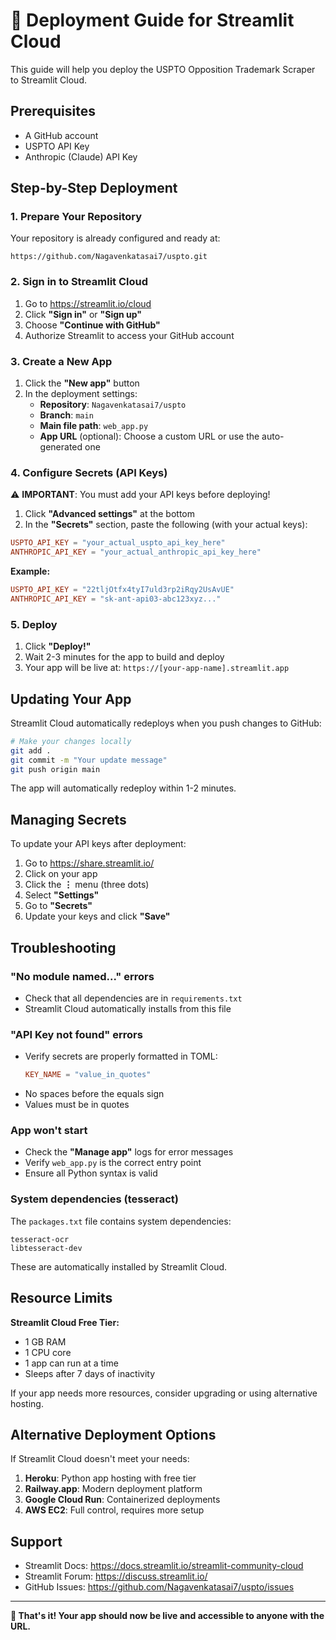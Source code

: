 # 🚀 Deployment Guide for Streamlit Cloud

This guide will help you deploy the USPTO Opposition Trademark Scraper to Streamlit Cloud.

## Prerequisites

- A GitHub account
- USPTO API Key
- Anthropic (Claude) API Key

## Step-by-Step Deployment

### 1. Prepare Your Repository

Your repository is already configured and ready at:
```
https://github.com/Nagavenkatasai7/uspto.git
```

### 2. Sign in to Streamlit Cloud

1. Go to https://streamlit.io/cloud
2. Click **"Sign in"** or **"Sign up"**
3. Choose **"Continue with GitHub"**
4. Authorize Streamlit to access your GitHub account

### 3. Create a New App

1. Click the **"New app"** button
2. In the deployment settings:
   - **Repository**: `Nagavenkatasai7/uspto`
   - **Branch**: `main`
   - **Main file path**: `web_app.py`
   - **App URL** (optional): Choose a custom URL or use the auto-generated one

### 4. Configure Secrets (API Keys)

⚠️ **IMPORTANT**: You must add your API keys before deploying!

1. Click **"Advanced settings"** at the bottom
2. In the **"Secrets"** section, paste the following (with your actual keys):

```toml
USPTO_API_KEY = "your_actual_uspto_api_key_here"
ANTHROPIC_API_KEY = "your_actual_anthropic_api_key_here"
```

**Example:**
```toml
USPTO_API_KEY = "22tljOtfx4tyI7uld3rp2iRqy2UsAvUE"
ANTHROPIC_API_KEY = "sk-ant-api03-abc123xyz..."
```

### 5. Deploy

1. Click **"Deploy!"**
2. Wait 2-3 minutes for the app to build and deploy
3. Your app will be live at: `https://[your-app-name].streamlit.app`

## Updating Your App

Streamlit Cloud automatically redeploys when you push changes to GitHub:

```bash
# Make your changes locally
git add .
git commit -m "Your update message"
git push origin main
```

The app will automatically redeploy within 1-2 minutes.

## Managing Secrets

To update your API keys after deployment:

1. Go to https://share.streamlit.io/
2. Click on your app
3. Click the **⋮** menu (three dots)
4. Select **"Settings"**
5. Go to **"Secrets"**
6. Update your keys and click **"Save"**

## Troubleshooting

### "No module named..." errors

- Check that all dependencies are in `requirements.txt`
- Streamlit Cloud automatically installs from this file

### "API Key not found" errors

- Verify secrets are properly formatted in TOML:
  ```toml
  KEY_NAME = "value_in_quotes"
  ```
- No spaces before the equals sign
- Values must be in quotes

### App won't start

- Check the **"Manage app"** logs for error messages
- Verify `web_app.py` is the correct entry point
- Ensure all Python syntax is valid

### System dependencies (tesseract)

The `packages.txt` file contains system dependencies:
```
tesseract-ocr
libtesseract-dev
```

These are automatically installed by Streamlit Cloud.

## Resource Limits

**Streamlit Cloud Free Tier:**
- 1 GB RAM
- 1 CPU core
- 1 app can run at a time
- Sleeps after 7 days of inactivity

If your app needs more resources, consider upgrading or using alternative hosting.

## Alternative Deployment Options

If Streamlit Cloud doesn't meet your needs:

1. **Heroku**: Python app hosting with free tier
2. **Railway.app**: Modern deployment platform
3. **Google Cloud Run**: Containerized deployments
4. **AWS EC2**: Full control, requires more setup

## Support

- Streamlit Docs: https://docs.streamlit.io/streamlit-community-cloud
- Streamlit Forum: https://discuss.streamlit.io/
- GitHub Issues: https://github.com/Nagavenkatasai7/uspto/issues

---

**🎉 That's it! Your app should now be live and accessible to anyone with the URL.**

